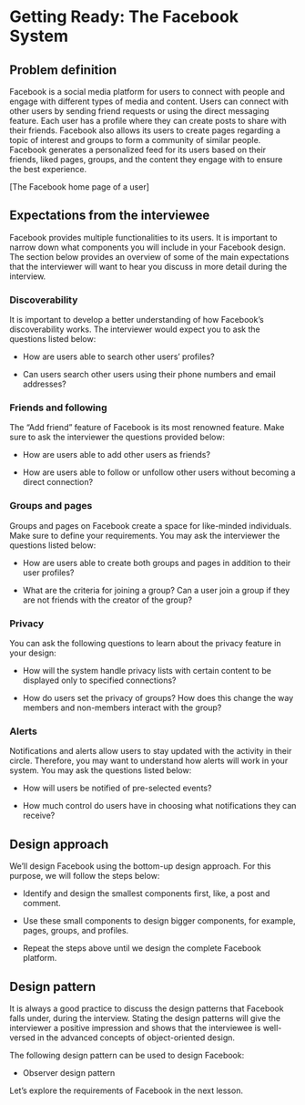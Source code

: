 # Getting Ready: The Facebook System

## Problem definition
Facebook is a social media platform for users to connect with people and engage with different types of media and content. Users can connect with other users by sending friend requests or using the direct messaging feature. Each user has a profile where they can create posts to share with their friends. Facebook also allows its users to create pages regarding a topic of interest and groups to form a community of similar people. Facebook generates a personalized feed for its users based on their friends, liked pages, groups, and the content they engage with to ensure the best experience.

[The Facebook home page of a user]

## Expectations from the interviewee
Facebook provides multiple functionalities to its users. It is important to narrow down what components you will include in your Facebook design. The section below provides an overview of some of the main expectations that the interviewer will want to hear you discuss in more detail during the interview.

### Discoverability
It is important to develop a better understanding of how Facebook’s discoverability works. The interviewer would expect you to ask the questions listed below:

- How are users able to search other users’ profiles?

- Can users search other users using their phone numbers and email addresses?

### Friends and following
The “Add friend” feature of Facebook is its most renowned feature. Make sure to ask the interviewer the questions provided below:

- How are users able to add other users as friends?

- How are users able to follow or unfollow other users without becoming a direct connection?

### Groups and pages
Groups and pages on Facebook create a space for like-minded individuals. Make sure to define your requirements. You may ask the interviewer the questions listed below:

- How are users able to create both groups and pages in addition to their user profiles?

- What are the criteria for joining a group? Can a user join a group if they are not friends with the creator of the group?

### Privacy
You can ask the following questions to learn about the privacy feature in your design:

- How will the system handle privacy lists with certain content to be displayed only to specified connections?

- How do users set the privacy of groups? How does this change the way members and non-members interact with the group?

### Alerts
Notifications and alerts allow users to stay updated with the activity in their circle. Therefore, you may want to understand how alerts will work in your system. You may ask the questions listed below:

- How will users be notified of pre-selected events?

- How much control do users have in choosing what notifications they can receive?

## Design approach
We’ll design Facebook using the bottom-up design approach. For this purpose, we will follow the steps below:

- Identify and design the smallest components first, like, a post and comment.

- Use these small components to design bigger components, for example, pages, groups, and profiles.

- Repeat the steps above until we design the complete Facebook platform.

## Design pattern
It is always a good practice to discuss the design patterns that Facebook falls under, during the interview. Stating the design patterns will give the interviewer a positive impression and shows that the interviewee is well-versed in the advanced concepts of object-oriented design.

The following design pattern can be used to design Facebook:

- Observer design pattern

Let’s explore the requirements of Facebook in the next lesson.
